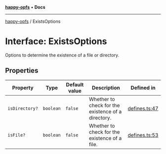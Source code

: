 [**happy-opfs**](../README.md) • **Docs**

***

[happy-opfs](../README.md) / ExistsOptions

# Interface: ExistsOptions

Options to determine the existence of a file or directory.

## Properties

| Property | Type | Default value | Description | Defined in |
| ------ | ------ | ------ | ------ | ------ |
| `isDirectory?` | `boolean` | `false` | Whether to check for the existence of a directory. | [defines.ts:47](https://github.com/JiangJie/happy-opfs/blob/d68792f9a5e7b6adf88f024f94912569e3fce9ab/src/fs/defines.ts#L47) |
| `isFile?` | `boolean` | `false` | Whether to check for the existence of a file. | [defines.ts:53](https://github.com/JiangJie/happy-opfs/blob/d68792f9a5e7b6adf88f024f94912569e3fce9ab/src/fs/defines.ts#L53) |
